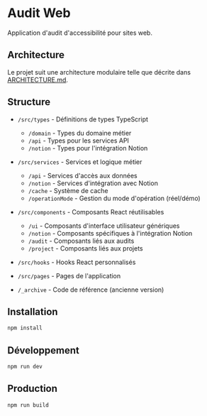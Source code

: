 
# Audit Web

Application d'audit d'accessibilité pour sites web.

## Architecture

Le projet suit une architecture modulaire telle que décrite dans [ARCHITECTURE.md](ARCHITECTURE.md).

## Structure

- `/src/types` - Définitions de types TypeScript
  - `/domain` - Types du domaine métier
  - `/api` - Types pour les services API
  - `/notion` - Types pour l'intégration Notion

- `/src/services` - Services et logique métier
  - `/api` - Services d'accès aux données
  - `/notion` - Services d'intégration avec Notion
  - `/cache` - Système de cache
  - `/operationMode` - Gestion du mode d'opération (réel/démo)

- `/src/components` - Composants React réutilisables
  - `/ui` - Composants d'interface utilisateur génériques
  - `/notion` - Composants spécifiques à l'intégration Notion
  - `/audit` - Composants liés aux audits
  - `/project` - Composants liés aux projets

- `/src/hooks` - Hooks React personnalisés

- `/src/pages` - Pages de l'application

- `/_archive` - Code de référence (ancienne version)

## Installation

```bash
npm install
```

## Développement

```bash
npm run dev
```

## Production

```bash
npm run build
```
